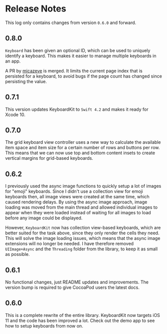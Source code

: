 # Release Notes

This log only contains changes from version `0.6.0` and forward.


## 0.8.0

`Keyboard` has been given an optional ID, which can be used to uniquely identify
a keyboard. This makes it easier to manage multiple keyboards in an app.

A PR by [micazeve](https://github.com/micazeve) is merged. It limits the current
page index that is persisted for a keyboard, to avoid bugs if the page count has
changed since persisting the value.


## 0.7.1

This version updates KeyboardKit to `Swift 4.2` and makes it ready for Xcode 10.


## 0.7.0

The grid keyboard view controller uses a new way to calculate the available item
space and item size for a certain number of rows and buttons per row. This means
that we can now use top and bottom content insets to create vertical margins for
grid-based keyboards.


## 0.6.2

I previously used the async image functions to quickly setup a lot of images for
"emoji" keyboards. Since I didn't use a collection view for emoji keyboards then,
all image views were created at the same time, which caused rendering delays. By
using the async image approach, image loading was moved from the main thread and
allowed individual images to appear when they were loaded instead of waiting for
all images to load before any image could be displayed.

However, `KeyboardKit` now has collection view-based keyboards, which are better
suited for the task above, since they only render the cells they need. This will
solve the image loading issues, which means that the async image extensions will
no longer be needed. I have therefore removed `UIImage+Async` and the `Threading`
folder from the library, to keep it as small as possible.


## 0.6.1

No functional changes, just README updates and improvements. The version bump is
required to give CocoaPod users the latest docs.


## 0.6.0

This is a complete rewrite of the entire library. KeyboardKit now targets iOS 11
and the code has been improved a lot. Check out the demo app to see how to setup
keyboards from now on.
